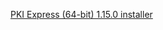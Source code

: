 ﻿[PKI Express (64-bit) 1.15.0 installer](https://cdn.lacunasoftware.com/pki-express/windows/pkie-1.15.0-x64.msi)
